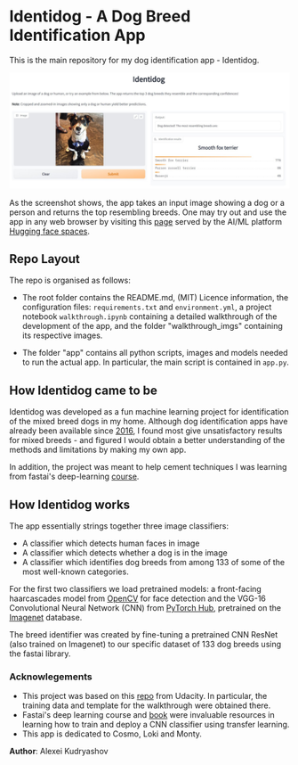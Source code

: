# Identidog - A Dog Breed Identification App

This is the main repository for my dog identification app - Identidog.

![app_screenshot](walkthrough_imgs/app_screenshot.jpg)

As the screenshot shows, the app takes an input image showing a dog or a person and returns the top resembling breeds. One may try out and use the app in any web browser by visiting this [page]() served by the AI/ML platform [Hugging face spaces](www.huggingface.co).

## Repo Layout
The repo is organised as follows:

- The root folder contains the README.md, (MIT) Licence information, the configuration files: ``requirements.txt`` and ``environment.yml``, a project notebook ``walkthrough.ipynb`` containing a detailed walkthrough of the development of the app, and the folder "walkthrough_imgs" containing its respective images.

- The folder "app" contains all python scripts, images and models needed to run the actual app. In particular, the main script is contained in ``app.py``.

## How Identidog came to be
 Identidog was developed as a fun machine learning project for identification of the mixed breed dogs in my home. Although dog identification apps have already been available since [2016](https://news.microsoft.com/features/fetch-new-microsoft-garage-app-uses-artificial-intelligence-to-name-that-breed/), I found most give unsatisfactory results for mixed breeds - and figured I would obtain a better understanding of the methods and limitations by making my own app.

 In addition, the project was meant to help cement techniques I was learning from fastai's deep-learning [course](https://course.fast.ai/).

## How Identidog works
The app essentially strings together three image classifiers:
- A classifier which detects human faces in image
- A classifier which detects whether a dog is in the image
- A classifier which identifies dog breeds from among 133 of some of the most well-known categories.

For the first two classifiers we load pretrained models: a front-facing haarcascades model from [OpenCV](https://github.com/opencv/opencv[) for face detection and the VGG-16 Convolutional Neural Network (CNN) from [PyTorch Hub](https://pytorch.org/hub/), pretrained on the [Imagenet](https://www.image-net.org/) database.

The breed identifier was created by fine-tuning a pretrained CNN ResNet (also trained on Imagenet) to our specific dataset of 133 dog breeds using the fastai library.

### Acknowlegements
- This project was based on this [repo](https://github.com/udacity/deep-learning-v2-pytorch/tree/master/project-dog-classification) from Udacity. In particular, the training data and template for the walkthrough were obtained there.
- Fastai's deep learning course and [book](https://github.com/fastai/fastbook) were invaluable resources in learning how to train and deploy a CNN classifier using transfer learning.
- This app is dedicated to Cosmo, Loki and Monty.

**Author**: Alexei Kudryashov
